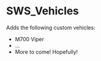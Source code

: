SWS_Vehicles
===========

Adds the following custom vehicles:
- M700 Viper
- ...
- More to come! Hopefully!